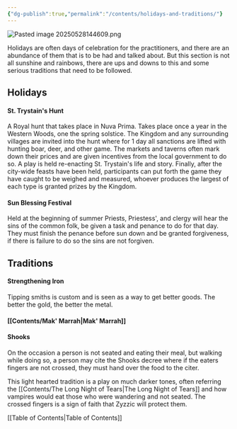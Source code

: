 ```yaml
---
{"dg-publish":true,"permalink":"/contents/holidays-and-traditions/"}
---
```


![Pasted image 20250528144609.png](/img/user/Pics/Pasted%20image%2020250528144609.png)

Holidays are often days of celebration for the practitioners, and there are an abundance of them that is to be had and talked about. But this section is not all sunshine and rainbows, there are ups and downs to this and some serious traditions that need to be followed.


## Holidays

#### St. Trystain's Hunt

A Royal hunt that takes place in Nuva Prima. Takes place once a year in the Western Woods, one the spring solstice. The Kingdom and any surrounding villages are invited into the hunt where for 1 day all sanctions are lifted with hunting boar, deer, and other game. The markets and taverns often mark down their prices and are given incentives from the local government to do so. A play is held re-enacting St. Trystain's life and story. Finally, after the city-wide feasts have been held, participants can put forth the game they have caught to be weighed and measured, whoever produces the largest of each type is granted prizes by the Kingdom.

#### Sun Blessing Festival

Held at the beginning of summer Priests, Priestess', and clergy will hear the sins of the common folk, be given a task and penance to do for that day. They must finish the penance before sun down and be granted forgiveness, if there is failure to do so the sins are not forgiven. 


## Traditions

#### Strengthening Iron
Tipping smiths is custom and is seen as a way to get better goods. The better the gold, the better the metal.
#### [[Contents/Mak' Marrah\|Mak' Marrah]]

#### Shooks
On the occasion a person is not seated and eating their meal, but walking while doing so, a person may cite the Shooks decree where if the eaters fingers are not crossed, they must hand over the food to the citer. 

This light hearted tradition is a play on much darker tones, often referring the [[Contents/The Long Night of Tears\|The Long Night of Tears]] and how vampires would eat those who were wandering and not seated. The crossed fingers is a sign of faith that Zyzzic will protect them.




[[Table of Contents\|Table of Contents]]